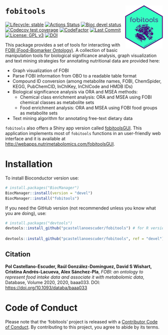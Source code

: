 
# `fobitools` <img src='man/figures/logo.png' align="right" height="139" />

<!-- badges: start -->

[![Lifecycle:
stable](https://img.shields.io/badge/lifecycle-stable-brightgreen.svg)](https://www.tidyverse.org/lifecycle/#stable)
[![Actions
Status](https://github.com/pcastellanoescuder/fobitools/workflows/R-CMD-check/badge.svg)](https://github.com/pcastellanoescuder/fobitools/actions)
[![Bioc devel
status](https://bioconductor.org/shields/build/devel/bioc/fobitools.svg)](https://bioconductor.org/checkResults/devel/bioc-LATEST/fobitools/)
[![Codecov test
coverage](https://codecov.io/gh/pcastellanoescuder/fobitools/branch/master/graph/badge.svg)](https://codecov.io/gh/pcastellanoescuder/fobitools?branch=master)
[![CodeFactor](https://www.codefactor.io/repository/github/pcastellanoescuder/fobitools/badge)](https://www.codefactor.io/repository/github/pcastellanoescuder/fobitools)
[![Last
Commit](https://img.shields.io/github/last-commit/pcastellanoescuder/fobitools.svg)](https://github.com/pcastellanoescuder/fobitools/commits/master)
[![License: GPL
v3](https://img.shields.io/badge/License-GPLv3-blue.svg)](https://www.gnu.org/licenses/gpl-3.0)
[![DOI](https://img.shields.io/badge/DOI-https%3A%2F%2Fdoi.org%2F10.1093%2Fdataba%2Fbaaa033-blue)](https://doi.org/10.1093/databa/baaa033)

<!-- badges: end -->

This package provides a set of tools for interacting with [FOBI
(Food-Biomarker
Ontology)](https://github.com/pcastellanoescuder/FoodBiomarkerOntology).
A collection of basic manipulation tools for biological significance
analysis, graph visualization and text mining strategies for annotating
nutritional data are provided here:

  - Graph visualization of FOBI
  - Parse FOBI information from OBO to a readable table format
  - Compound ID conversion (among metabolite names, FOBI, ChemSpider,
    KEGG, PubChemCID, InChIKey, InChICode and HMDB IDs)
  - Biological significance analysis via ORA and MSEA methods:
      - Chemical class enrichment analysis: ORA and MSEA using FOBI
        chemical classes as metabolite sets
      - Food enrichment analysis: ORA and MSEA using FOBI food groups as
        metabolite sets
  - Text mining algorithm for annotating free-text dietary data

`fobitools` also offers a Shiny app version called
[fobitoolsGUI](https://github.com/pcastellanoescuder/fobitoolsGUI). This
application implements most of `fobitools` functions in an user-friendly
web interface and it is available at
<http://webapps.nutrimetabolomics.com/fobitoolsGUI>.

# Installation

To install Bioconductor version use:

``` r
# install.packages("BiocManager")
BiocManager::install(version = "devel")
BiocManager::install("fobitools")
```

If you need the GitHub version (not recommended unless you know what you
are doing), use:

``` r
# install.packages("devtools")
devtools::install_github("pcastellanoescuder/fobitools") # for R version 4.1 (devel)

devtools::install_github("pcastellanoescuder/fobitools", ref = "devel") # for R version 4.0 (release)
```

## Citation

**Pol Castellano-Escuder, Raúl González-Domínguez, David S Wishart,
Cristina Andrés-Lacueva, Alex Sánchez-Pla**, *FOBI: an ontology to
represent food intake data and associate it with metabolomic data*,
Database, Volume 2020, 2020, baaa033. DOI:
<https://doi.org/10.1093/databa/baaa033>

# Code of Conduct

Please note that the ‘fobitools’ project is released with a [Contributor
Code of Conduct](CODE_OF_CONDUCT.md). By contributing to this project,
you agree to abide by its terms.
